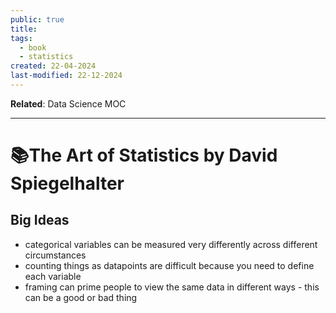 ```yaml
---
public: true
title: 
tags:
  - book
  - statistics
created: 22-04-2024
last-modified: 22-12-2024
---
```

**Related**: Data Science MOC

---
# 📚The Art of Statistics by David Spiegelhalter

## Big Ideas
- categorical variables can be measured very differently across different circumstances
- counting things as datapoints are difficult because you need to define each variable
- framing can prime people to view the same data in different ways - this can be a good or bad thing

